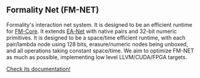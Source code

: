 ## Formality Net (FM-NET)

Formality's interaction net system. It is designed to be an efficient runtime for [FM-Core](FM-Core). It extends [EA-Net](EA-Net) with native pairs and 32-bit numeric primitives. It is designed to be a space/time efficient runtime, with each pair/lambda node using 128 bits, erasure/numeric nodes being unboxed, and all operations taking constant space/time. We aim to optimize FM-NET as much as possible, implementing low level LLVM/CUDA/FPGA targets. 

[Check its documentation!](https://docs.formality-lang.org/en/latest/runtime/Formality-Net.html)
